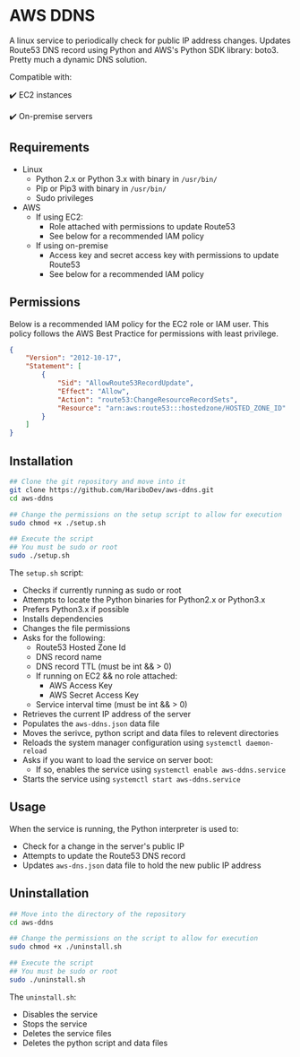 # AWS DDNS

A linux service to periodically check for public IP address changes. Updates Route53 DNS record using Python and AWS's Python SDK library: boto3. Pretty much a dynamic DNS solution.

Compatible with:

:heavy_check_mark: EC2 instances

:heavy_check_mark: On-premise servers

## Requirements
- Linux
  - Python 2.x or Python 3.x with binary in `/usr/bin/`
  - Pip or Pip3 with binary in `/usr/bin/`
  - Sudo privileges
- AWS
  - If using EC2:
    - Role attached with permissions to update Route53
    - See below for a recommended IAM policy
  - If using on-premise
    - Access key and secret access key with permissions to update Route53
    - See below for a recommended IAM policy

## Permissions
Below is a recommended IAM policy for the EC2 role or IAM user. This policy follows the AWS Best Practice for permissions with least privilege.
```json
{
    "Version": "2012-10-17",
    "Statement": [
        {
            "Sid": "AllowRoute53RecordUpdate",
            "Effect": "Allow",
            "Action": "route53:ChangeResourceRecordSets",
            "Resource": "arn:aws:route53:::hostedzone/HOSTED_ZONE_ID"
        }
    ]
}
```

## Installation
```bash
## Clone the git repository and move into it
git clone https://github.com/HariboDev/aws-ddns.git
cd aws-ddns

## Change the permissions on the setup script to allow for execution
sudo chmod +x ./setup.sh

## Execute the script
## You must be sudo or root
sudo ./setup.sh
```
The `setup.sh` script:
  - Checks if currently running as sudo or root
  - Attempts to locate the Python binaries for Python2.x or Python3.x
  - Prefers Python3.x if possible
  - Installs dependencies
  - Changes the file permissions
  - Asks for the following:
    - Route53 Hosted Zone Id
    - DNS record name
    - DNS record TTL (must be int && > 0)
    - If running on EC2 && no role attached:
      - AWS Access Key
      - AWS Secret Access Key
    - Service interval time (must be int && > 0)
  - Retrieves the current IP address of the server
  - Populates the `aws-ddns.json` data file
  - Moves the serivce, python script and data files to relevent directories
  - Reloads the system manager configuration using `systemctl daemon-reload`
  - Asks if you want to load the service on server boot:
    - If so, enables the service using `systemctl enable aws-ddns.service`
  - Starts the service using `systemctl start aws-ddns.service`

## Usage
When the service is running, the Python interpreter is used to:
  - Check for a change in the server's public IP
  - Attempts to update the Route53 DNS record
  - Updates `aws-dns.json` data file to hold the new public IP address

## Uninstallation
```bash
## Move into the directory of the repository
cd aws-ddns

## Change the permissions on the script to allow for execution
sudo chmod +x ./uninstall.sh

## Execute the script
## You must be sudo or root
sudo ./uninstall.sh
```
The `uninstall.sh`:
  - Disables the service
  - Stops the service
  - Deletes the service files
  - Deletes the python script and data files

